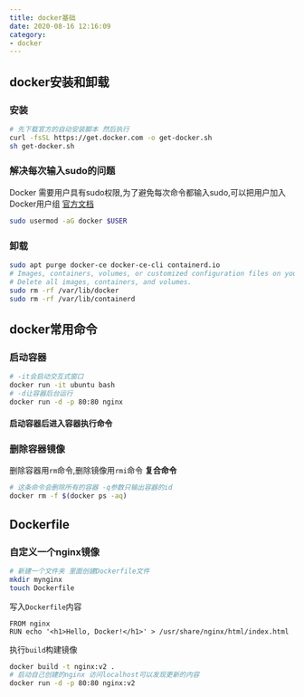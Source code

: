 ```yaml
---
title: docker基础
date: 2020-08-16 12:16:09
category:
- docker
---
```


## docker安装和卸载
### 安装
```sh
# 先下载官方的自动安装脚本 然后执行
curl -fsSL https://get.docker.com -o get-docker.sh
sh get-docker.sh
```
### 解决每次输入sudo的问题
Docker 需要用户具有sudo权限,为了避免每次命令都输入sudo,可以把用户加入Docker用户组 [官方文档](https://docs.docker.com/engine/install/linux-postinstall/)
```sh
sudo usermod -aG docker $USER
```

### 卸载
```sh
sudo apt purge docker-ce docker-ce-cli containerd.io
# Images, containers, volumes, or customized configuration files on your host are not automatically removed.
# Delete all images, containers, and volumes.
sudo rm -rf /var/lib/docker
sudo rm -rf /var/lib/containerd
```

## docker常用命令
### 启动容器
```sh
# -it会启动交互式窗口
docker run -it ubuntu bash
# -d让容器后台运行
docker run -d -p 80:80 nginx
```
#### 启动容器后进入容器执行命令

### 删除容器镜像
删除容器用`rm`命令,删除镜像用`rmi`命令
**复合命令**
```sh
# 这条命令会删除所有的容器 -q参数只输出容器的id
docker rm -f $(docker ps -aq)
```

## Dockerfile
### 自定义一个nginx镜像
```sh
# 新建一个文件夹 里面创建Dockerfile文件
mkdir mynginx
touch Dockerfile
```
写入`Dockerfile`内容
```
FROM nginx
RUN echo '<h1>Hello, Docker!</h1>' > /usr/share/nginx/html/index.html
```
执行`build`构建镜像
```sh
docker build -t nginx:v2 .
# 启动自己创建的nginx 访问localhost可以发现更新的内容
docker run -d -p 80:80 nginx:v2
```
